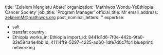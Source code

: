 title: 'Zelalem Mengistu Abate'
organization: 'Mathiwos Wondu-YeEthiopia Cancer Society'
job_title: 'Program Manager'
official_title: Mr
email_address: zelalemM@mathiwos.org
post_nominal_letters: ''
expertise:
  - salt
  - transfat
country:
  - Ethiopia
works_in: Ethiopia
import_id: 8441d1d6-7f0e-442b-9fa0-32e594a4e4bb
id: 41114ff9-5297-4225-ad60-1dfe7d0c7fc4
blueprint: networking
